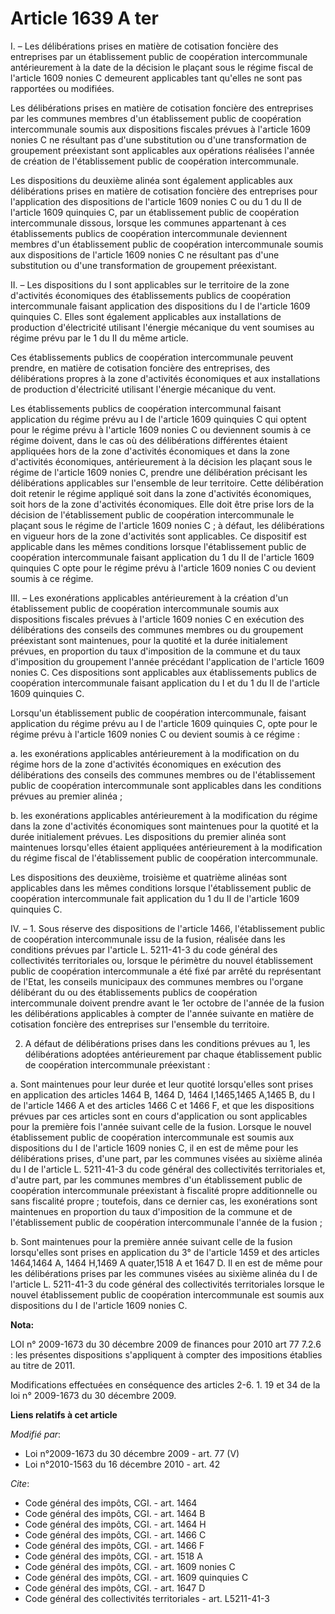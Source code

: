# Article 1639 A ter

I. – Les délibérations prises en matière de cotisation foncière des entreprises par un établissement public de coopération
intercommunale antérieurement à la date de la décision le plaçant sous le régime fiscal de l'article 1609 nonies C demeurent
applicables tant qu'elles ne sont pas rapportées ou modifiées.

Les délibérations prises en matière de cotisation foncière des entreprises par les communes membres d'un établissement public
de coopération intercommunale soumis aux dispositions fiscales prévues à l'article 1609 nonies C ne résultant pas d'une
substitution ou d'une transformation de groupement préexistant sont applicables aux opérations réalisées l'année de création
de l'établissement public de coopération intercommunale.

Les dispositions du deuxième alinéa sont également applicables aux délibérations prises en matière de cotisation foncière des
entreprises pour l'application des dispositions de l'article 1609 nonies C ou du 1 du II de l'article 1609 quinquies C, par
un établissement public de coopération intercommunale dissous, lorsque les communes appartenant à ces établissements publics
de coopération intercommunale deviennent membres d'un établissement public de coopération intercommunale soumis aux
dispositions de l'article 1609 nonies C ne résultant pas d'une substitution ou d'une transformation de groupement
préexistant.

II. – Les dispositions du I sont applicables sur le territoire de la zone d'activités économiques des établissements publics
de coopération intercommunale faisant application des dispositions du I de l'article 1609 quinquies C. Elles sont également
applicables aux installations de production d'électricité utilisant l'énergie mécanique du vent soumises au régime prévu par
le 1 du II du même article.

Ces établissements publics de coopération intercommunale peuvent prendre, en matière de cotisation foncière des entreprises,
des délibérations propres à la zone d'activités économiques et aux installations de production d'électricité utilisant
l'énergie mécanique du vent.

Les établissements publics de coopération intercommunal faisant application du régime prévu au I de l'article 1609 quinquies
C qui optent pour le régime prévu à l'article 1609 nonies C ou deviennent soumis à ce régime doivent, dans le cas où des
délibérations différentes étaient appliquées hors de la zone d'activités économiques et dans la zone d'activités économiques,
antérieurement à la décision les plaçant sous le régime de l'article 1609 nonies C, prendre une délibération précisant les
délibérations applicables sur l'ensemble de leur territoire. Cette délibération doit retenir le régime appliqué soit dans la
zone d'activités économiques, soit hors de la zone d'activités économiques. Elle doit être prise lors de la décision de
l'établissement public de coopération intercommunale le plaçant sous le régime de l'article 1609 nonies C ; à défaut, les
délibérations en vigueur hors de la zone d'activités sont applicables. Ce dispositif est applicable dans les mêmes conditions
lorsque l'établissement public de coopération intercommunale faisant application du 1 du II de l'article 1609 quinquies C
opte pour le régime prévu à l'article 1609 nonies C ou devient soumis à ce régime.

III. – Les exonérations applicables antérieurement à la création d'un établissement public de coopération intercommunale
soumis aux dispositions fiscales prévues à l'article 1609 nonies C en exécution des délibérations des conseils des communes
membres ou du groupement préexistant sont maintenues, pour la quotité et la durée initialement prévues, en proportion du taux
d'imposition de la commune et du taux d'imposition du groupement l'année précédant l'application de l'article 1609 nonies C.
Ces dispositions sont applicables aux établissements publics de coopération intercommunale faisant application du I et du 1
du II de l'article 1609 quinquies C.

Lorsqu'un établissement public de coopération intercommunale, faisant application du régime prévu au I de l'article 1609
quinquies C, opte pour le régime prévu à l'article 1609 nonies C ou devient soumis à ce régime :

a. les exonérations applicables antérieurement à la modification on du régime hors de la zone d'activités économiques en
exécution des délibérations des conseils des communes membres ou de l'établissement public de coopération intercommunale sont
applicables dans les conditions prévues au premier alinéa ;

b. les exonérations applicables antérieurement à la modification du régime dans la zone d'activités économiques sont
maintenues pour la quotité et la durée initialement prévues. Les dispositions du premier alinéa sont maintenues lorsqu'elles
étaient appliquées antérieurement à la modification du régime fiscal de l'établissement public de coopération intercommunale.

Les dispositions des deuxième, troisième et quatrième alinéas sont applicables dans les mêmes conditions lorsque
l'établissement public de coopération intercommunale fait application du 1 du II de l'article 1609 quinquies C.

IV. – 1. Sous réserve des dispositions de l'article 1466, l'établissement public de coopération intercommunale issu de la
fusion, réalisée dans les conditions prévues par l'article L. 5211-41-3 du code général des collectivités territoriales ou,
lorsque le périmètre du nouvel établissement public de coopération intercommunale a été fixé par arrêté du représentant de
l'Etat, les conseils municipaux des communes membres ou l'organe délibérant du ou des établissements publics de coopération
intercommunale doivent prendre avant le 1er octobre de l'année de la fusion les délibérations applicables à compter de
l'année suivante en matière de cotisation foncière des entreprises sur l'ensemble du territoire.

2. A défaut de délibérations prises dans les conditions prévues au 1, les délibérations adoptées antérieurement par chaque
établissement public de coopération intercommunale préexistant :

a. Sont maintenues pour leur durée et leur quotité lorsqu'elles sont prises en application des articles 1464 B, 1464 D, 1464
I,1465,1465 A,1465 B, du I de l'article 1466 A et des articles 1466 C et 
1466 F, et que les dispositions prévues par ces articles sont en cours d'application ou sont applicables pour la première
fois l'année suivant celle de la fusion. Lorsque le nouvel établissement public de coopération intercommunale est soumis aux
dispositions du I de l'article 1609 nonies C, il en est de même pour les délibérations prises, d'une part, par les communes
visées au sixième alinéa du I de l'article L. 5211-41-3 du code général des collectivités territoriales et, d'autre part, par
les communes membres d'un établissement public de coopération intercommunale préexistant à fiscalité propre additionnelle ou
sans fiscalité propre ; toutefois, dans ce dernier cas, les exonérations sont maintenues en proportion du taux d'imposition
de la commune et de l'établissement public de coopération intercommunale l'année de la fusion ;

b. Sont maintenues pour la première année suivant celle de la fusion lorsqu'elles sont prises en application du 3° de
l'article 1459 et des articles 1464,1464 A,
1464 H,1469 A quater,1518 A et 1647 D. Il en est de même pour les délibérations prises par les communes visées au sixième
alinéa du I de l'article L. 5211-41-3 du code général des collectivités territoriales lorsque le nouvel établissement public
de coopération intercommunale est soumis aux dispositions du I de l'article 1609 nonies C.

**Nota:**

LOI n° 2009-1673 du 30 décembre 2009 de finances pour 2010 art 77 7.2.6 : les présentes dispositions s'appliquent à compter
des impositions établies au titre de 2011. 

Modifications effectuées en conséquence des articles 2-6. 1. 19 et 34 de la loi n° 2009-1673 du 30 décembre 2009.

**Liens relatifs à cet article**

_Modifié par_:

  - Loi n°2009-1673 du 30 décembre 2009 - art. 77 (V)
  - Loi n°2010-1563 du 16 décembre 2010 - art. 42

_Cite_:

  - Code général des impôts, CGI. - art. 1464
  - Code général des impôts, CGI. - art. 1464 B
  - Code général des impôts, CGI. - art. 1464 H
  - Code général des impôts, CGI. - art. 1466 C
  - Code général des impôts, CGI. - art. 1466 F
  - Code général des impôts, CGI. - art. 1518 A
  - Code général des impôts, CGI. - art. 1609 nonies C
  - Code général des impôts, CGI. - art. 1609 quinquies C
  - Code général des impôts, CGI. - art. 1647 D
  - Code général des collectivités territoriales - art. L5211-41-3
